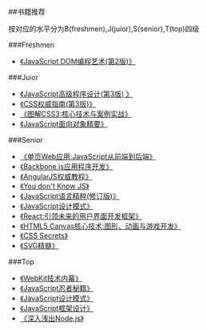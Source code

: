 ##书籍推荐

按对应的水平分为B(freshmen),J(juior),S(senior),T(top)四级

###Freshmen
+ [《JavaScript DOM编程艺术(第2版)》](http://www.amazon.cn/JavaScript-DOM%E7%BC%96%E7%A8%8B%E8%89%BA%E6%9C%AF-%E5%9F%BA%E6%80%9D/dp/B004VJM5KE/ref=sr_1_1?ie=UTF8&qid=1450519613&sr=8-1&keywords=dom%E7%BC%96%E7%A8%8B%E8%89%BA%E6%9C%AF)


###Juior

+ [《JavaScript高级程序设计(第3版) 》](http://www.amazon.cn/JavaScript%E9%AB%98%E7%BA%A7%E7%A8%8B%E5%BA%8F%E8%AE%BE%E8%AE%A1-%E6%B3%BD%E5%8D%A1%E6%96%AF/dp/B007OQQVMY/ref=sr_1_1?ie=UTF8&qid=1450519474&sr=8-1&keywords=javascript)
+ [《CSS权威指南(第3版)》](http://www.amazon.cn/CSS%E6%9D%83%E5%A8%81%E6%8C%87%E5%8D%97-%E8%BF%88%E8%80%B6/dp/B0011F5SIC/ref=sr_1_1?ie=UTF8&qid=1450519504&sr=8-1&keywords=css%E6%9D%83%E5%A8%81%E6%8C%87%E5%8D%97)
+ [《图解CSS3:核心技术与案例实战》](http://www.amazon.cn/%E5%9B%BE%E8%A7%A3CSS3-%E6%A0%B8%E5%BF%83%E6%8A%80%E6%9C%AF%E4%B8%8E%E6%A1%88%E4%BE%8B%E5%AE%9E%E6%88%98-%E5%A4%A7%E6%BC%A0/dp/B00LHL3DV4/ref=sr_1_12?ie=UTF8&qid=1450519642&sr=8-12&keywords=webkit%E5%86%85%E6%A0%B8)
+ [《JavaScript面向对象精要》](http://www.amazon.cn/JavaScript%E9%9D%A2%E5%90%91%E5%AF%B9%E8%B1%A1%E7%B2%BE%E8%A6%81-%E7%BE%8E-%E5%B0%BC%E5%8F%A4%E6%8B%89%E6%96%AF/dp/B00VDSW6X2/ref=sr_1_33?ie=UTF8&qid=1450520227&sr=8-33&keywords=javascript)

###Senior
+ [《单页Web应用:JavaScript从前端到后端》](http://www.amazon.cn/%E5%8D%95%E9%A1%B5Web%E5%BA%94%E7%94%A8-JavaScript%E4%BB%8E%E5%89%8D%E7%AB%AF%E5%88%B0%E5%90%8E%E7%AB%AF-%E7%B1%B3%E5%8F%AF%E5%A4%AB%E6%96%AF%E5%9F%BA/dp/B00NN8GJGA/ref=sr_1_1?ie=UTF8&qid=1450519341&sr=8-1&keywords=%E5%8D%95%E9%A1%B5%E5%BA%94%E7%94%A8)
+ [《Backbone.js应用程序开发》](http://www.amazon.cn/Backbone-js%E5%BA%94%E7%94%A8%E7%A8%8B%E5%BA%8F%E5%BC%80%E5%8F%91-%E5%A5%A5%E8%90%A8%E5%A7%86/dp/B00NIEA9DS/ref=sr_1_5?ie=UTF8&qid=1450519341&sr=8-5&keywords=%E5%8D%95%E9%A1%B5%E5%BA%94%E7%94%A8)
+ [《AngularJS权威教程》](http://www.amazon.cn/3/dp/B00MOOXJA8/ref=sr_1_2?ie=UTF8&qid=1450519447&sr=8-2&keywords=angular)
+ [《You don't Know JS》]()
+ [《JavaScript语言精粹(修订版)》](http://www.amazon.cn/JavaScript%E8%AF%AD%E8%A8%80%E7%B2%BE%E7%B2%B9-%E9%81%93%E6%A0%BC%E6%8B%89%E6%96%AF%E2%80%A2%E5%85%8B%E7%BD%97%E5%85%8B%E7%A6%8F%E5%BE%B7/dp/B0097CON2S/ref=sr_1_3?ie=UTF8&qid=1450519744&sr=8-3&keywords=javascript)
+ [《JavaScript设计模式》](http://www.amazon.cn/JavaScript%E8%AE%BE%E8%AE%A1%E6%A8%A1%E5%BC%8F-%E5%BC%A0%E5%AE%B9%E9%93%AD/dp/B013HO6DNS/ref=sr_1_19?ie=UTF8&qid=1450519474&sr=8-19&keywords=javascript)
+ [《React:引领未来的用户界面开发框架》](http://www.amazon.cn/React-%E5%BC%95%E9%A2%86%E6%9C%AA%E6%9D%A5%E7%9A%84%E7%94%A8%E6%88%B7%E7%95%8C%E9%9D%A2%E5%BC%80%E5%8F%91%E6%A1%86%E6%9E%B6-%E5%8D%93%E8%B6%8A%E5%BC%80%E5%8F%91%E8%80%85%E8%81%94%E7%9B%9F/dp/B00WUA5OL8/ref=sr_1_37?ie=UTF8&qid=1450520227&sr=8-37&keywords=javascript)
+ [《HTML5 Canvas核心技术:图形、动画与游戏开发》](http://www.amazon.cn/HTML5-Canvas%E6%A0%B8%E5%BF%83%E6%8A%80%E6%9C%AF-%E5%9B%BE%E5%BD%A2-%E5%8A%A8%E7%94%BB%E4%B8%8E%E6%B8%B8%E6%88%8F%E5%BC%80%E5%8F%91-%E5%9F%BA%E7%91%9E/dp/B00COFY5SC/ref=sr_1_122?ie=UTF8&qid=1450520382&sr=8-122&keywords=javascript)
+ [《CSS Secrets》]()
+ [《SVG精髓》]()

###Top
+ [《WebKit技术内幕》](http://www.amazon.cn/WebKit%E6%8A%80%E6%9C%AF%E5%86%85%E5%B9%95-%E6%9C%B1%E6%B0%B8%E7%9B%9B/dp/B00KWGEHH4/ref=sr_1_1?ie=UTF8&qid=1450519642&sr=8-1&keywords=webkit%E5%86%85%E6%A0%B8)
+ [《JavaScript忍者秘籍》](http://www.amazon.cn/JavaScript%E5%BF%8D%E8%80%85%E7%A7%98%E7%B1%8D-%E7%BE%8E-%E8%8E%B1%E8%A5%BF%E6%A0%BC-%E8%B4%9D%E6%AF%94%E5%A5%A5%E7%89%B9/dp/B016DWSEWO/ref=sr_1_1?ie=UTF8&qid=1450519540&sr=8-1&keywords=javascript+%E5%BF%8D%E8%80%85%E7%A7%98%E7%B1%8D)
+ [《JavaScript设计模式》](http://www.amazon.cn/JavaScript%E8%AE%BE%E8%AE%A1%E6%A8%A1%E5%BC%8F-%E5%A5%A5%E6%96%AF%E9%A9%AC%E5%B0%BC/dp/B00D6MT3LG/ref=sr_1_23?ie=UTF8&qid=1450520165&sr=8-23&keywords=javascript)
+ [《JavaScript框架设计》](http://www.amazon.cn/JavaScript%E6%A1%86%E6%9E%B6%E8%AE%BE%E8%AE%A1-%E5%8F%B8%E5%BE%92%E6%AD%A3%E7%BE%8E/dp/B00JD96R2Y/ref=sr_1_36?ie=UTF8&qid=1450520227&sr=8-36&keywords=javascript)
+ [《深入浅出Node.js》](http://www.amazon.cn/%E6%B7%B1%E5%85%A5%E6%B5%85%E5%87%BANode-js-%E6%9C%B4%E7%81%B5/dp/B00GOM5IL4/ref=sr_1_1?ie=UTF8&qid=1450520471&sr=8-1&keywords=nodejs)
